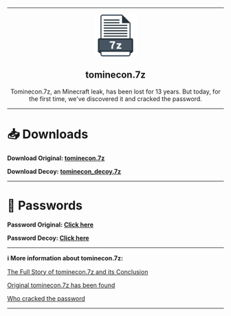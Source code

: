 ___
<p align="center">
  <img width="100px" src="https://github.com/MrSPeeDy0/tominecon.7z/blob/main/Assets/Photos/7z.png?raw=true" align="center" alt="tomineconzip.7z" />
  <h2 align="center">tominecon.7z</h2>
  <p align="center">Tominecon.7z, an Minecraft leak, has been lost for 13 years. But today, for the first time, we've discovered it and cracked the password.</p>
  <p align="center">

___
# 📥 Downloads
  **Download Original: [tominecon.7z](https://mega.nz/file/TjYhGDYR#rA0DEzVsJe5TTerlTgjpSsmPFUnIZJp4m4CxfkVGHYY)**

 **Download Decoy: [tominecon_decoy.7z](https://mega.nz/file/rnhEjTDS#S_lVmxkz1twZb3FDpdxSKh75VR8UKjg9kqn2rH4jq9I)**
___
# 🔑 Passwords
  **Password Original: [Click here](https://raw.githubusercontent.com/MrSPeeDy0/tominecon.7z/main/Assets/Passwords/Password.txt)**

   **Password Decoy: [Click here](https://raw.githubusercontent.com/MrSPeeDy0/tominecon.7z/main/Assets/Passwords/Password_decoy.txt)**
  
 ___

**ℹ More information about tominecon.7z:**
  
  [The Full Story of tominecon.7z and its Conclusion](https://www.reddit.com/r/MinecraftUnlimited/comments/1cvo5py/the_full_story_of_tominecon7z_and_its_conclusion/#:~:text=On%20November%2015th%202011%20a,the%20build%20of%20Minecraft%201.0.)
  
  [Original tominecon.7z has been found](https://www.reddit.com/r/MinecraftUnlimited/comments/11fp3bf/original_tominecon7z_found/)
  
  [Who cracked the password](https://www.reddit.com/r/tominecon/comments/1cy9n6i/hi_i_am_the_person_who_cracked_the_password/)
 ___
  </p>
</p>
